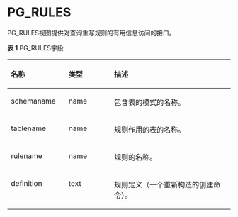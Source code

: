 # PG\_RULES<a name="ZH-CN_TOPIC_0289900412"></a>

PG\_RULES视图提供对查询重写规则的有用信息访问的接口。

**表 1**  PG\_RULES字段

<a name="zh-cn_topic_0283137172_zh-cn_topic_0237122430_zh-cn_topic_0059777795_t7f905f8c9d5d4a1190c53664db843ed8"></a>
<table><thead align="left"><tr id="zh-cn_topic_0283137172_zh-cn_topic_0237122430_zh-cn_topic_0059777795_rf0af934f658e4826bcb4f46a249a522a"><th class="cellrowborder" valign="top" width="25.85%" id="mcps1.2.4.1.1"><p id="zh-cn_topic_0283137172_zh-cn_topic_0237122430_zh-cn_topic_0059777795_afb01ad0bf478490099963d2e51dfa4c9"><a name="zh-cn_topic_0283137172_zh-cn_topic_0237122430_zh-cn_topic_0059777795_afb01ad0bf478490099963d2e51dfa4c9"></a><a name="zh-cn_topic_0283137172_zh-cn_topic_0237122430_zh-cn_topic_0059777795_afb01ad0bf478490099963d2e51dfa4c9"></a>名称</p>
</th>
<th class="cellrowborder" valign="top" width="20.4%" id="mcps1.2.4.1.2"><p id="zh-cn_topic_0283137172_zh-cn_topic_0237122430_zh-cn_topic_0059777795_a7d43d2c5df734f7e80cc3dba2eac4b18"><a name="zh-cn_topic_0283137172_zh-cn_topic_0237122430_zh-cn_topic_0059777795_a7d43d2c5df734f7e80cc3dba2eac4b18"></a><a name="zh-cn_topic_0283137172_zh-cn_topic_0237122430_zh-cn_topic_0059777795_a7d43d2c5df734f7e80cc3dba2eac4b18"></a>类型</p>
</th>
<th class="cellrowborder" valign="top" width="53.75%" id="mcps1.2.4.1.3"><p id="zh-cn_topic_0283137172_zh-cn_topic_0237122430_zh-cn_topic_0059777795_a075dd2cfd446499e994b22b4df806d31"><a name="zh-cn_topic_0283137172_zh-cn_topic_0237122430_zh-cn_topic_0059777795_a075dd2cfd446499e994b22b4df806d31"></a><a name="zh-cn_topic_0283137172_zh-cn_topic_0237122430_zh-cn_topic_0059777795_a075dd2cfd446499e994b22b4df806d31"></a>描述</p>
</th>
</tr>
</thead>
<tbody><tr id="zh-cn_topic_0283137172_zh-cn_topic_0237122430_zh-cn_topic_0059777795_r6730545158984704b9ba0dd21f7a3308"><td class="cellrowborder" valign="top" width="25.85%" headers="mcps1.2.4.1.1 "><p id="zh-cn_topic_0283137172_zh-cn_topic_0237122430_zh-cn_topic_0059777795_a2444442d370d4343a3203fe2fdbbba6c"><a name="zh-cn_topic_0283137172_zh-cn_topic_0237122430_zh-cn_topic_0059777795_a2444442d370d4343a3203fe2fdbbba6c"></a><a name="zh-cn_topic_0283137172_zh-cn_topic_0237122430_zh-cn_topic_0059777795_a2444442d370d4343a3203fe2fdbbba6c"></a>schemaname</p>
</td>
<td class="cellrowborder" valign="top" width="20.4%" headers="mcps1.2.4.1.2 "><p id="zh-cn_topic_0283137172_zh-cn_topic_0237122430_zh-cn_topic_0059777795_a3ffc0a9e7e9a4aa085321517fc65843a"><a name="zh-cn_topic_0283137172_zh-cn_topic_0237122430_zh-cn_topic_0059777795_a3ffc0a9e7e9a4aa085321517fc65843a"></a><a name="zh-cn_topic_0283137172_zh-cn_topic_0237122430_zh-cn_topic_0059777795_a3ffc0a9e7e9a4aa085321517fc65843a"></a>name</p>
</td>
<td class="cellrowborder" valign="top" width="53.75%" headers="mcps1.2.4.1.3 "><p id="zh-cn_topic_0283137172_zh-cn_topic_0237122430_zh-cn_topic_0059777795_a763192b97bf54efba0cb5fd618fb6c4d"><a name="zh-cn_topic_0283137172_zh-cn_topic_0237122430_zh-cn_topic_0059777795_a763192b97bf54efba0cb5fd618fb6c4d"></a><a name="zh-cn_topic_0283137172_zh-cn_topic_0237122430_zh-cn_topic_0059777795_a763192b97bf54efba0cb5fd618fb6c4d"></a>包含表的模式的名称。</p>
</td>
</tr>
<tr id="zh-cn_topic_0283137172_zh-cn_topic_0237122430_zh-cn_topic_0059777795_r47a971508ba544b7b03c5a43b1649eb0"><td class="cellrowborder" valign="top" width="25.85%" headers="mcps1.2.4.1.1 "><p id="zh-cn_topic_0283137172_zh-cn_topic_0237122430_zh-cn_topic_0059777795_a0e9f3655613f4cecb40f0ad3c3c152c3"><a name="zh-cn_topic_0283137172_zh-cn_topic_0237122430_zh-cn_topic_0059777795_a0e9f3655613f4cecb40f0ad3c3c152c3"></a><a name="zh-cn_topic_0283137172_zh-cn_topic_0237122430_zh-cn_topic_0059777795_a0e9f3655613f4cecb40f0ad3c3c152c3"></a>tablename</p>
</td>
<td class="cellrowborder" valign="top" width="20.4%" headers="mcps1.2.4.1.2 "><p id="zh-cn_topic_0283137172_zh-cn_topic_0237122430_zh-cn_topic_0059777795_aa025aa89a4234035b8f3066a0d03aeb0"><a name="zh-cn_topic_0283137172_zh-cn_topic_0237122430_zh-cn_topic_0059777795_aa025aa89a4234035b8f3066a0d03aeb0"></a><a name="zh-cn_topic_0283137172_zh-cn_topic_0237122430_zh-cn_topic_0059777795_aa025aa89a4234035b8f3066a0d03aeb0"></a>name</p>
</td>
<td class="cellrowborder" valign="top" width="53.75%" headers="mcps1.2.4.1.3 "><p id="zh-cn_topic_0283137172_zh-cn_topic_0237122430_zh-cn_topic_0059777795_a3785509e74f7426d8d2e333c3fd0abfa"><a name="zh-cn_topic_0283137172_zh-cn_topic_0237122430_zh-cn_topic_0059777795_a3785509e74f7426d8d2e333c3fd0abfa"></a><a name="zh-cn_topic_0283137172_zh-cn_topic_0237122430_zh-cn_topic_0059777795_a3785509e74f7426d8d2e333c3fd0abfa"></a>规则作用的表的名称。</p>
</td>
</tr>
<tr id="zh-cn_topic_0283137172_zh-cn_topic_0237122430_zh-cn_topic_0059777795_r533ff3c9a9844a379aa3e0e76664b1f3"><td class="cellrowborder" valign="top" width="25.85%" headers="mcps1.2.4.1.1 "><p id="zh-cn_topic_0283137172_zh-cn_topic_0237122430_zh-cn_topic_0059777795_a3916a4ceaa3641e08940937258a6be7e"><a name="zh-cn_topic_0283137172_zh-cn_topic_0237122430_zh-cn_topic_0059777795_a3916a4ceaa3641e08940937258a6be7e"></a><a name="zh-cn_topic_0283137172_zh-cn_topic_0237122430_zh-cn_topic_0059777795_a3916a4ceaa3641e08940937258a6be7e"></a>rulename</p>
</td>
<td class="cellrowborder" valign="top" width="20.4%" headers="mcps1.2.4.1.2 "><p id="zh-cn_topic_0283137172_zh-cn_topic_0237122430_zh-cn_topic_0059777795_a9ee76f040c7f43cf851f9c2b941ae6dd"><a name="zh-cn_topic_0283137172_zh-cn_topic_0237122430_zh-cn_topic_0059777795_a9ee76f040c7f43cf851f9c2b941ae6dd"></a><a name="zh-cn_topic_0283137172_zh-cn_topic_0237122430_zh-cn_topic_0059777795_a9ee76f040c7f43cf851f9c2b941ae6dd"></a>name</p>
</td>
<td class="cellrowborder" valign="top" width="53.75%" headers="mcps1.2.4.1.3 "><p id="zh-cn_topic_0283137172_zh-cn_topic_0237122430_zh-cn_topic_0059777795_a6ef55bb5b1e6478185f3a251aacc1343"><a name="zh-cn_topic_0283137172_zh-cn_topic_0237122430_zh-cn_topic_0059777795_a6ef55bb5b1e6478185f3a251aacc1343"></a><a name="zh-cn_topic_0283137172_zh-cn_topic_0237122430_zh-cn_topic_0059777795_a6ef55bb5b1e6478185f3a251aacc1343"></a>规则的名称。</p>
</td>
</tr>
<tr id="zh-cn_topic_0283137172_zh-cn_topic_0237122430_zh-cn_topic_0059777795_rb9fc1776dd2a43ecaa6eb4e596b68aeb"><td class="cellrowborder" valign="top" width="25.85%" headers="mcps1.2.4.1.1 "><p id="zh-cn_topic_0283137172_zh-cn_topic_0237122430_zh-cn_topic_0059777795_adf2851e1eb1344d58021ccffb1429f65"><a name="zh-cn_topic_0283137172_zh-cn_topic_0237122430_zh-cn_topic_0059777795_adf2851e1eb1344d58021ccffb1429f65"></a><a name="zh-cn_topic_0283137172_zh-cn_topic_0237122430_zh-cn_topic_0059777795_adf2851e1eb1344d58021ccffb1429f65"></a>definition</p>
</td>
<td class="cellrowborder" valign="top" width="20.4%" headers="mcps1.2.4.1.2 "><p id="zh-cn_topic_0283137172_zh-cn_topic_0237122430_zh-cn_topic_0059777795_ad29087bde8fe4f6299ab38799b42bc7e"><a name="zh-cn_topic_0283137172_zh-cn_topic_0237122430_zh-cn_topic_0059777795_ad29087bde8fe4f6299ab38799b42bc7e"></a><a name="zh-cn_topic_0283137172_zh-cn_topic_0237122430_zh-cn_topic_0059777795_ad29087bde8fe4f6299ab38799b42bc7e"></a>text</p>
</td>
<td class="cellrowborder" valign="top" width="53.75%" headers="mcps1.2.4.1.3 "><p id="zh-cn_topic_0283137172_zh-cn_topic_0237122430_zh-cn_topic_0059777795_a3f29c3f5ed61478a87358f2b47722411"><a name="zh-cn_topic_0283137172_zh-cn_topic_0237122430_zh-cn_topic_0059777795_a3f29c3f5ed61478a87358f2b47722411"></a><a name="zh-cn_topic_0283137172_zh-cn_topic_0237122430_zh-cn_topic_0059777795_a3f29c3f5ed61478a87358f2b47722411"></a>规则定义（一个重新构造的创建命令）。</p>
</td>
</tr>
</tbody>
</table>
